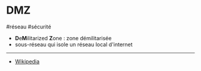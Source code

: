 # DMZ

#réseau #sécurité

- **D**e**M**ilitarized **Z**one : zone démilitarisée
- sous-réseau qui isole un réseau local d'internet

---

- [Wikipedia](https://en.wikipedia.org/wiki/DMZ_(computing))
